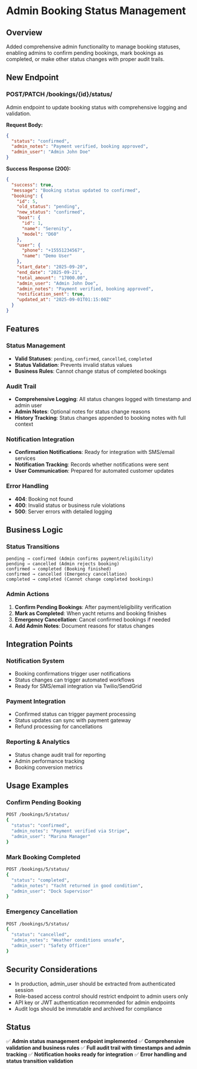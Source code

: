 # Admin Booking Status Management

## Overview
Added comprehensive admin functionality to manage booking statuses, enabling admins to confirm pending bookings, mark bookings as completed, or make other status changes with proper audit trails.

## New Endpoint

### **POST/PATCH /bookings/{id}/status/**
Admin endpoint to update booking status with comprehensive logging and validation.

**Request Body:**
```json
{
  "status": "confirmed",
  "admin_notes": "Payment verified, booking approved",
  "admin_user": "Admin John Doe"
}
```

**Success Response (200):**
```json
{
  "success": true,
  "message": "Booking status updated to confirmed",
  "booking": {
    "id": 5,
    "old_status": "pending",
    "new_status": "confirmed",
    "boat": {
      "id": 1,
      "name": "Serenity",
      "model": "D60"
    },
    "user": {
      "phone": "+15551234567",
      "name": "Demo User"
    },
    "start_date": "2025-09-20",
    "end_date": "2025-09-21",
    "total_amount": "17000.00",
    "admin_user": "Admin John Doe",
    "admin_notes": "Payment verified, booking approved",
    "notification_sent": true,
    "updated_at": "2025-09-01T01:15:00Z"
  }
}
```

## Features

### **Status Management**
- **Valid Statuses**: `pending`, `confirmed`, `cancelled`, `completed`
- **Status Validation**: Prevents invalid status values
- **Business Rules**: Cannot change status of completed bookings

### **Audit Trail**
- **Comprehensive Logging**: All status changes logged with timestamp and admin user
- **Admin Notes**: Optional notes for status change reasons
- **History Tracking**: Status changes appended to booking notes with full context

### **Notification Integration**
- **Confirmation Notifications**: Ready for integration with SMS/email services
- **Notification Tracking**: Records whether notifications were sent
- **User Communication**: Prepared for automated customer updates

### **Error Handling**
- **404**: Booking not found
- **400**: Invalid status or business rule violations  
- **500**: Server errors with detailed logging

## Business Logic

### **Status Transitions**
```
pending → confirmed (Admin confirms payment/eligibility)
pending → cancelled (Admin rejects booking)
confirmed → completed (Booking finished)
confirmed → cancelled (Emergency cancellation)
completed → completed (Cannot change completed bookings)
```

### **Admin Actions**
1. **Confirm Pending Bookings**: After payment/eligibility verification
2. **Mark as Completed**: When yacht returns and booking finishes
3. **Emergency Cancellation**: Cancel confirmed bookings if needed
4. **Add Admin Notes**: Document reasons for status changes

## Integration Points

### **Notification System**
- Booking confirmations trigger user notifications
- Status changes can trigger automated workflows
- Ready for SMS/email integration via Twilio/SendGrid

### **Payment Integration**
- Confirmed status can trigger payment processing
- Status updates can sync with payment gateway
- Refund processing for cancellations

### **Reporting & Analytics**
- Status change audit trail for reporting
- Admin performance tracking
- Booking conversion metrics

## Usage Examples

### **Confirm Pending Booking**
```bash
POST /bookings/5/status/
{
  "status": "confirmed",
  "admin_notes": "Payment verified via Stripe",
  "admin_user": "Marina Manager"
}
```

### **Mark Booking Completed**
```bash
POST /bookings/5/status/
{
  "status": "completed",
  "admin_notes": "Yacht returned in good condition",
  "admin_user": "Dock Supervisor"
}
```

### **Emergency Cancellation**
```bash
POST /bookings/5/status/
{
  "status": "cancelled",
  "admin_notes": "Weather conditions unsafe",
  "admin_user": "Safety Officer"
}
```

## Security Considerations
- In production, admin_user should be extracted from authenticated session
- Role-based access control should restrict endpoint to admin users only
- API key or JWT authentication recommended for admin endpoints
- Audit logs should be immutable and archived for compliance

## Status
✅ **Admin status management endpoint implemented**
✅ **Comprehensive validation and business rules**
✅ **Full audit trail with timestamps and admin tracking**
✅ **Notification hooks ready for integration**
✅ **Error handling and status transition validation**